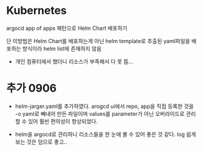 # Kubernetes

argocd app of apps 패턴으로 Helm Chart 배포하기

단 이방법은 Helm Chart를 배포하는게 아닌
helm template로 추출된 yaml파일을 배포하는 방식이라 helm list에 존재하지 않음

- 개인 컴퓨터에서 했더니 리소스가 부족해서 다 못 뜸…


# 추가 0906
* helm-jarger.yaml를 추가하였다.
  arogcd ui에서 repo, app을 직접 등록한 것을 -o yaml로 빼내어 만든 파일이며
  values를 parameter가 아닌 오버라이드로 관리할 수 있어 훨씬 편의성이 향상되었다.

* helm을 argocd로 관리하니 리소스들을 한 눈에 볼 수 있어 좋은 것 같다.
  log 쉽게 보는 것은 덤으로 좋고..
